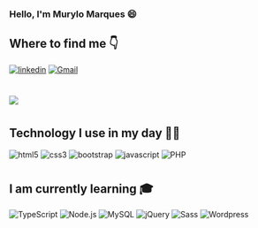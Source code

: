 ### Hello, I'm Murylo Marques 😄

## Where to find me 👇

[![linkedin](https://img.shields.io/badge/LinkedIn-0077B5?style=for-the-badge&logo=linkedin&logoColor=white)](www.linkedin.com/in/murylo-brayan-d-bb4336199)
[![Gmail](https://img.shields.io/badge/Gmail-D14836?style=for-the-badge&logo=gmail&logoColor=white)](mailto:murylobrayan@gmail.com)
#


![](https://github-readme-stats.vercel.app/api?username=murylomarques&theme=blue-green)


#
## Technology I use in my day 👨‍💻

![html5](https://img.shields.io/badge/HTML5-E34F26?style=for-the-badge&logo=html5&logoColor=white)
![css3](https://img.shields.io/badge/CSS3-1572B6?style=for-the-badge&logo=css3&logoColor=white)
![bootstrap](
https://img.shields.io/badge/Bootstrap-563D7C?style=for-the-badge&logo=bootstrap&logoColor=white)
![javascript](
https://img.shields.io/badge/JavaScript-323330?style=for-the-badge&logo=javascript&logoColor=F7DF1E)
![PHP](
https://img.shields.io/badge/PHP-777BB4?style=for-the-badge&logo=php&logoColor=white)

#
## I am currently learning 🎓

![TypeScript](
https://img.shields.io/badge/TypeScript-007ACC?style=for-the-badge&logo=typescript&logoColor=white)
![Node.js](
https://img.shields.io/badge/Node.js-43853D?style=for-the-badge&logo=node.js&logoColor=white)
![MySQL](
https://img.shields.io/badge/MySQL-00000F?style=for-the-badge&logo=mysql&logoColor=white)
![jQuery](
https://img.shields.io/badge/jQuery-0769AD?style=for-the-badge&logo=jquery&logoColor=white)
![Sass](
https://img.shields.io/badge/Sass-CC6699?style=for-the-badge&logo=sass&logoColor=white)
![Wordpress](
https://img.shields.io/badge/Wordpress-21759B?style=for-the-badge&logo=wordpress&logoColor=white)
